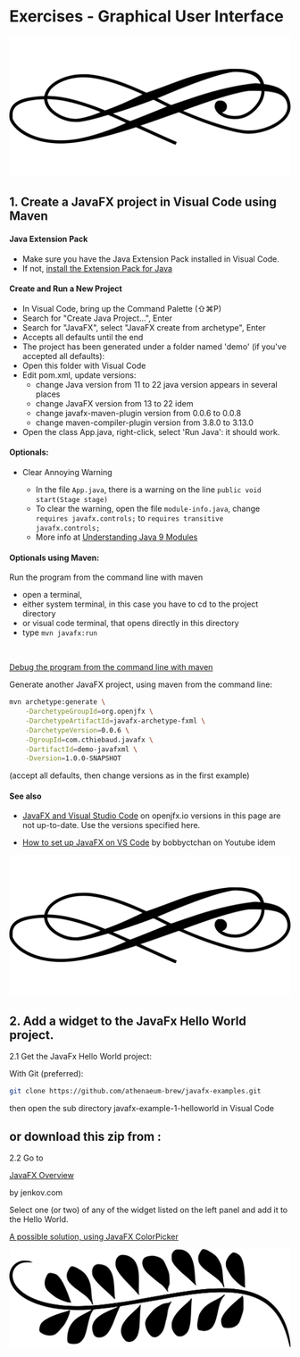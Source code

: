 #  Exercises - Graphical User Interface 

<img src="/images/29115.svg" alt="separator" class="frise">

## 1. Create a JavaFX project in Visual Code using Maven

#### Java Extension Pack
- Make sure you have the Java Extension Pack installed in Visual Code. 
- If not, <a class="install-extension-btn" href="vscode:extension/vscjava.vscode-java-pack">install the Extension Pack for Java</a>

#### Create and Run a New Project
- In Visual Code, bring up the Command Palette (⇧⌘P) 
- Search for "Create Java Project...", Enter
- Search for "JavaFX", select "JavaFX create from archetype", Enter
- Accepts all defaults until the end
- The project has been generated under a folder named 'demo' (if you've accepted all defaults): 
- Open this folder with Visual Code
- Edit pom.xml, update versions:
    - change Java version from 11 to 22 <warning> java version appears in several places
    - change JavaFX version from 13 to 22 <warning>idem</warning>
    - change javafx-maven-plugin version from 0.0.6 to 0.0.8
    - change maven-compiler-plugin version from 3.8.0 to 3.13.0
- Open the class App.java, right-click, select 'Run Java': it should work.

#### Optionals:

- Clear Annoying Warning

    - In the file ```App.java```, there is a warning on the line ```public void start(Stage stage)```
    - To clear the warning, open the file ```module-info.java```, change ```requires javafx.controls;``` to ```requires transitive javafx.controls;```
    - More info at [Understanding Java 9 Modules](https://www.oracle.com/corporate/features/understanding-java-9-modules.html)

#### Optionals using Maven:
Run the program from the command line with maven
- open a terminal, 
- either system terminal, in this case you have to cd to the project directory
- or visual code terminal, that opens directly in this directory
- type ```mvn javafx:run```

<div>&nbsp;</div>

[Debug the program from the command line with maven](/?/exercises/12-optional.md)

Generate another JavaFX project, using maven from the command line:

```bash
mvn archetype:generate \
    -DarchetypeGroupId=org.openjfx \
    -DarchetypeArtifactId=javafx-archetype-fxml \
    -DarchetypeVersion=0.0.6 \
    -DgroupId=com.cthiebaud.javafx \
    -DartifactId=demo-javafxml \
    -Dversion=1.0.0-SNAPSHOT
```

(accept all defaults, then change versions as in the first example)

#### See also

- [JavaFX and Visual Studio Code](https://openjfx.io/openjfx-docs/#IDE-VSCode) on openjfx.io <warning>versions in this page are not up-to-date. Use the versions specified here.</warning>

- [How to set up JavaFX on VS Code](https://youtu.be/NYGHL8N6Kc8?si=M1TYaqILbg6bEPRy) by bobbyctchan on Youtube <warning>idem</warning>

<img src="/images/29115.svg" alt="separator" class="frise">

## 2. Add a widget to the JavaFx Hello World project.

2.1 Get the JavaFx Hello World project: 

With Git (preferred):

```bash
git clone https://github.com/athenaeum-brew/javafx-examples.git
```
then open the sub directory javafx-example-1-helloworld in Visual Code

or download this zip from :
---

2.2 Go to 

[JavaFX Overview](https://jenkov.com/tutorials/javafx/overview.html) 

by jenkov.com

Select one (or two) of any of the widget listed on the left panel and add it to the Hello World.

[A possible solution, using JavaFX ColorPicker](https://github.com/athenaeum-brew/javafx-examples/blob/main/javafx-example-1-helloworld/src/main/java/com/cthiebaud/javafx/HelloJavaFXColorPickerWorld.java)

<img src="/images/1131829.svg" alt="separator" class="frise">

